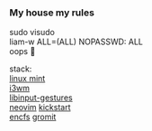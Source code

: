 ### My house my rules

sudo visudo  
liam-w  ALL=(ALL) NOPASSWD: ALL  
oops 🙊

stack:  
[linux mint](https://github.com/linuxmint)   
[i3wm](https://github.com/i3/i3)  
[libinput-gestures](https://github.com/bulletmark/libinput-gestures)  
[neovim](https://github.com/neovim/neovim) [kickstart](https://github.com/nvim-lua/kickstart.nvim)  
[encfs](https://github.com/vgough/encfs)
[gromit](https://github.com/bk138/gromit-mpx)
